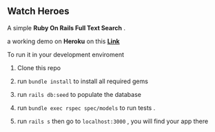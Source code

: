 ## Watch Heroes

A simple **Ruby On Rails Full Text Search** .

a working demo on **Heroku** on this **[Link](https://vanhack-project-search.herokuapp.com/)**

To run it in your development enviroment

1. Clone this repo

2. run `bundle install` to install all required gems

3. run `rails db:seed` to populate the database

4. run `bundle exec rspec spec/models` to run tests .

5. run `rails s` then go to `localhost:3000` , you will find your app there
